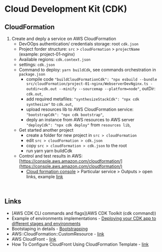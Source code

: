 # Cloud Development Kit (CDK)

## CloudFormation

1. Create and deply a service on AWS CloudFormation
   - DevOOps authentication/ credentials storage: root `cdk.json`
   - Project forder structure: `src` > `cloudFormation` > `projectName` (example: project-01-nginx)
   - Available regions: `cdk.context.json`
   - settings: `cdk.json`
   - Command to deploy: `yarn buildCdk`, see commands orchestration in `package.json`
     - compile code `"buildCloudFormationCdk": "npx esbuild --bundle src/cloudFormation/project-01-nginx/WebserverDevNginx.ts -outdir=cdk.out --minify --sourcemap --platform=node"`, outDir: `cdk.out`,
     - add required metafiles: `"synthesizeStackCdk": "npx cdk synthesize"` to `cdk.out`,
     - upload resources lib to AWS CloudFormation service: `"bootstrapCdk": "npx cdk bootstrap"`,
     - deply an instance from AWS resources to AWS server `"deployCdk": "npx cdk deploy"` from `resources lib`,
   - Get started another project
     - create a folder for new project in `src > cloudFormation`
     - edit `src > cloudFormation > cdk.json`
     - copy `src > cloudFormation > cdk.json` to the root
     - run yarn yarn buildCdk
   - Control and test results in AWS: [https://console.aws.amazon.com/cloudformation/](https://console.aws.amazon.com/cloudformation/)
     - [Cloud formation console](https://console.aws.amazon.com/cloudformation/) > Particular service > Outputs > open links, example [link](http://webse-servi-1j3xejz1zho25-1770200024.us-east-1.elb.amazonaws.com/)

<br />

## Links

- [AWS CDK CLI commands and flags](AWS CDK Toolkit (cdk command))
- Example of environments implementations - [Deploying your CDK app to different stages and environments](https://taimos.de/blog/deploying-your-cdk-app-to-different-stages-and-environments)
- Bootstaping in details - [Bootstrapping](https://docs.aws.amazon.com/cdk/v2/guide/bootstrapping.html)
- AWS::CloudFormation::CustomResource - [link](https://docs.aws.amazon.com/AWSCloudFormation/latest/UserGuide/aws-resource-cfn-customresource.html)
- AWS CloudFront - [link](https://aws.amazon.com/cloudfront/)
- How To Configure CloudFront Using CloudFormation Template - [link](https://hackernoon.com/how-to-configure-cloudfront-using-cloudformation-template-2c263u56)

<br />
